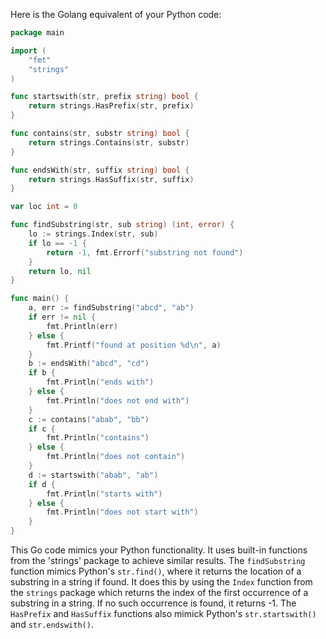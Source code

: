 Here is the Golang equivalent of your Python code:

```Go
package main

import (
	"fmt"
	"strings"
)

func startswith(str, prefix string) bool {
	return strings.HasPrefix(str, prefix)
}

func contains(str, substr string) bool {
	return strings.Contains(str, substr)
}

func endsWith(str, suffix string) bool {
	return strings.HasSuffix(str, suffix)
}

var loc int = 0

func findSubstring(str, sub string) (int, error) {
	lo := strings.Index(str, sub)
	if lo == -1 {
		return -1, fmt.Errorf("substring not found")
	}
	return lo, nil
}

func main() {
	a, err := findSubstring("abcd", "ab")
	if err != nil {
		fmt.Println(err)
	} else {
		fmt.Printf("found at position %d\n", a)
	}
	b := endsWith("abcd", "cd")
	if b {
		fmt.Println("ends with")
	} else {
		fmt.Println("does not end with")
	}
	c := contains("abab", "bb")
	if c {
		fmt.Println("contains")
	} else {
		fmt.Println("does not contain")
	}
	d := startswith("abab", "ab")
	if d {
		fmt.Println("starts with")
	} else {
		fmt.Println("does not start with")
	}
}
``` 
This Go code mimics your Python functionality. It uses built-in functions from the 'strings' package to achieve similar results. The `findSubstring` function mimics Python's `str.find()`, where it returns the location of a substring in a string if found. It does this by using the `Index` function from the `strings` package which returns the index of the first occurrence of a substring in a string. If no such occurrence is found, it returns -1. The `HasPrefix` and `HasSuffix` functions also mimick Python's `str.startswith()` and `str.endswith()`.
